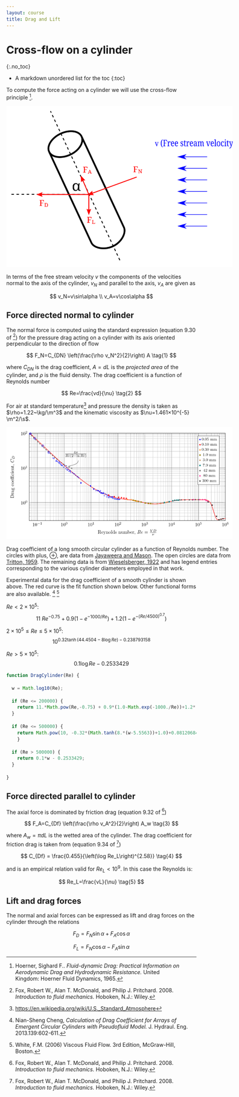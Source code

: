 ```yaml
---
layout: course
title: Drag and Lift
---
```


# Cross-flow on a cylinder
{:.no_toc}

* A markdown unordered list for the toc
{:toc}

To compute the force acting on a cylinder we will use the cross-flow principle [^Hoerner].

[^Hoerner]: Hoerner, Sighard F.. *Fluid-dynamic Drag: Practical Information on Aerodynamic Drag and Hydrodynamic Resistance.* United Kingdom: Hoerner Fluid Dynamics, 1965.

<div class="photo" style="width: 600px;">
<img src="img/cylinder-cross-flow.svg">
</div>

In terms of the free stream velocity $v$ the components of the velocities normal to the axis of the cylinder, $v_N$ and parallel to the axis, $v_A$ are given as

$$
v_N=v\sin\alpha   \\
v_A=v\cos\alpha
$$

## Force directed normal to cylinder

The normal force is computed using the standard expression (equation 9.30 of [^Fox]) for the pressure drag acting on a cylinder with its axis oriented perpendicular to the direction of flow

$$
F_N=C_{DN} \left(\frac{\rho v_N^2}{2}\right) A \tag{1}
$$

where $C_{DN}$ is the drag coefficient, $A=d L$ is the *projected area* of the cylinder, and $\rho$ is the fluid density.  The drag coefficient is a function of Reynolds number

$$
Re=\frac{vd}{\nu} \tag{2}
$$

For air at standard temperature[^stpwiki] and pressure the density is taken as $\rho=1.22~\kg/\m^3$ and the kinematic viscosity as $\nu=1.461×10^{-5} \m^2/\s$.

[^stpwiki]: https://en.wikipedia.org/wiki/U.S._Standard_Atmosphere

<div class="photo" style="width: 600px;">
  <a href="img/DragCylinder.png"><img src="img/DragCylinder.png" alt="Drag coefficient of a long smooth circular cylinder as a function of Reynolds number."></a>
  <p>
  Drag coefficient of a long smooth circular cylinder as a function of Reynolds number.  The circles with plus, ⊕,  are data from <a href="https://doi.org/10.1017/S002211206500109X">Jayaweera and Mason</a>.  The open circles are data from <a href="https://doi.org/10.1017/S0022112059000829">Tritton, 1959</a>.    The remaining data is from <a href="https://ntrs.nasa.gov/search.jsp?R=19930080855">Wieselsberger, 1922</a> and has legend entries corresponding to the various cylinder diameters employed in that work.
  </p>
</div>

Experimental data for the drag coefficient of a smooth cylinder is shown above.  The red curve is the fit function shown below.  Other functional forms are also available. [^Cheng] [^White]

[^White]: White, F.M. (2006) Viscous Fluid Flow. 3rd Edition, McGraw-Hill, Boston.

[^Cheng]: Nian-Sheng Cheng, *Calculation of Drag Coefficient for Arrays of Emergent Circular Cylinders with Pseudofluid Model.* J. Hydraul. Eng. 2013.139:602-611.

$Re < 2\times 10^5$:
$$
11~{Re}^{-0.75}+0.9\left(1-e^{-1000/Re}\right)+1.2\left(1-e^{-\left(Re/4500\right)^{0.7}}\right)
$$

$2\times 10^5 \leq  Re \leq 5\times 10^5$:
$$
10^{0.32\tanh\left(44.4504-8\log Re\right)-0.238793158}
$$

$Re > 5\times 10^5$:
$$
0.1\log Re - 0.2533429
$$

```JavaScript
function DragCylinder(Re) {

  w = Math.log10(Re);

  if (Re <= 200000) {
    return 11.*Math.pow(Re,-0.75) + 0.9*(1.0-Math.exp(-1000./Re))+1.2*(1.0-Math.exp(-Math.pow(Re/4500.,0.7)));
  }

  if (Re <= 500000) {
    return Math.pow(10, -0.32*(Math.tanh(8.*(w-5.5563))+1.0)+0.081206842);
    }

  if (Re > 500000) {
    return 0.1*w - 0.2533429;
  }

}
```

## Force directed parallel to cylinder

The axial force is dominated by friction drag (equation 9.32 of [^Fox])

$$
F_A=C_{Df} \left(\frac{\rho v_A^2}{2}\right) A_w \tag{3}
$$

where $A_w=\pi d L$ is the wetted area of the cylinder.  The drag coefficient for friction drag is taken from (equation 9.34 of [^Fox])

$$
C_{Df} = \frac{0.455}{\left(\log Re_L\right)^{2.58}} \tag{4}
$$

and is an empirical relation valid for $Re_L < 10^{9}$.  In this case the Reynolds is:

$$
Re_L=\frac{vL}{\nu}  \tag{5}
$$

[^Fox]: Fox, Robert W., Alan T. McDonald, and Philip J. Pritchard. 2008. *Introduction to fluid mechanics.* Hoboken, N.J.: Wiley.


## Lift and drag forces

The normal and axial forces can be expressed as lift and drag forces on the cylinder through the relations

$$
F_D=F_N \sin\alpha + F_A \cos\alpha
$$

$$
F_L=F_N \cos\alpha - F_A\sin\alpha
$$
